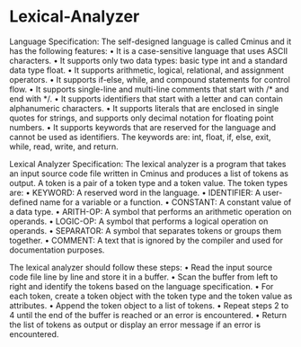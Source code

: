 # Lexical-Analyzer

Language Specification: The self-designed language is called Cminus and it has the following features:
• It is a case-sensitive language that uses ASCII characters.
• It supports only two data types: basic type int and a standard data type float.
• It supports arithmetic, logical, relational, and assignment operators.
• It supports if-else, while, and compound statements for control flow.
• It supports single-line and multi-line comments that start with /* and end with */.
• It supports identifiers that start with a letter and can contain alphanumeric characters.
• It supports literals that are enclosed in single quotes for strings, and supports only 
decimal notation for floating point numbers.
• It supports keywords that are reserved for the language and cannot be used as 
identifiers. The keywords are: int, float, if, else, exit, while, read, write, and return.

Lexical Analyzer Specification: The lexical analyzer is a program that takes an input source code file written in 
Cminus and produces a list of tokens as output. A token is a pair of a token type and a token value. The token 
types are:
• KEYWORD: A reserved word in the language.
• IDENTIFIER: A user-defined name for a variable or a function.
• CONSTANT: A constant value of a data type.
• ARITH-OP: A symbol that performs an arithmetic operation on operands.
• LOGIC-OP: A symbol that performs a logical operation on operands.
• SEPARATOR: A symbol that separates tokens or groups them together.
• COMMENT: A text that is ignored by the compiler and used for documentation 
purposes.

The lexical analyzer should follow these steps:
• Read the input source code file line by line and store it in a buffer.
• Scan the buffer from left to right and identify the tokens based on the language specification.
• For each token, create a token object with the token type and the token value as attributes.
• Append the token object to a list of tokens.
• Repeat steps 2 to 4 until the end of the buffer is reached or an error is encountered.
• Return the list of tokens as output or display an error message if an error is 
encountered.
